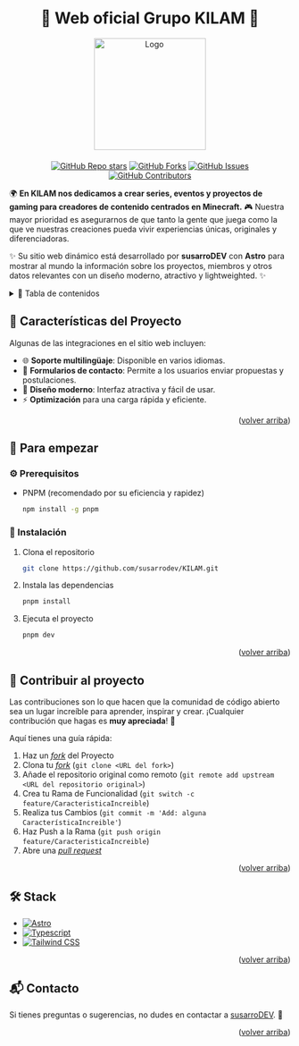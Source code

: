 <a name="readme-top"></a>

<div align="center" style="margin-top: 20px; margin-bottom: 20px;">

# 🌟 Web oficial Grupo KILAM 🌟

<a href="https://github.com/susarrodev/KILAM">
  <img width="200px" src="public/logos/kilam-rounded.avif" alt="Logo" />
</a>

</div>

<div align="center">

[![GitHub Repo stars](https://img.shields.io/github/stars/susarrodev/kilam.net?style=social)](https://github.com/susarrodev/kilam.net)
[![GitHub Forks](https://img.shields.io/github/forks/susarrodev/kilam.net?style=social)](https://github.com/susarrodev/kilam.net/network/members)
[![GitHub Issues](https://img.shields.io/github/issues/susarrodev/kilam.net?style=social)](https://github.com/susarrodev/kilam.net/issues)
[![GitHub Contributors](https://img.shields.io/github/contributors/susarrodev/kilam.net?style=social)](https://github.com/susarrodev/kilam.net/graphs/contributors)

</div>

🌍 **En KILAM nos dedicamos a crear series, eventos y proyectos de gaming para creadores de contenido centrados en Minecraft.** 🎮 Nuestra mayor prioridad es asegurarnos de que tanto la gente que juega como la que ve nuestras creaciones pueda vivir experiencias únicas, originales y diferenciadoras.

✨ Su sitio web dinámico está desarrollado por **susarroDEV** con **Astro** para mostrar al mundo la información sobre los proyectos, miembros y otros datos relevantes con un diseño moderno, atractivo y lightweighted. ✨

<details>
<summary>📜 Tabla de contenidos</summary>

- [🌟 Web oficial Grupo KILAM 🌟](#-web-oficial-grupo-kilam-)
  - [🚀 Características del Proyecto](#-características-del-proyecto)
  - [📖 Para empezar](#-para-empezar)
    - [⚙️ Prerequisitos](#️-prerequisitos)
    - [🔧 Instalación](#-instalación)
  - [🤝 Contribuir al proyecto](#-contribuir-al-proyecto)
  - [🛠️ Stack](#️-stack)
  - [📬 Contacto](#-contacto)

</details>

## 🚀 Características del Proyecto

Algunas de las integraciones en el sitio web incluyen:

- 🌐 **Soporte multilingüaje**: Disponible en varios idiomas.
- 📩 **Formularios de contacto**: Permite a los usuarios enviar propuestas y postulaciones.
- 🎨 **Diseño moderno**: Interfaz atractiva y fácil de usar.
- ⚡ **Optimización** para una carga rápida y eficiente.

<p align="right">(<a href="#readme-top">volver arriba</a>)</p>

## 📖 Para empezar

### ⚙️ Prerequisitos

- PNPM (recomendado por su eficiencia y rapidez)

  ```sh
  npm install -g pnpm
  ```

### 🔧 Instalación

1. Clona el repositorio

   ```sh
   git clone https://github.com/susarrodev/KILAM.git
   ```

2. Instala las dependencias

   ```sh
   pnpm install
   ```

3. Ejecuta el proyecto

   ```sh
   pnpm dev
   ```

<p align="right">(<a href="#readme-top">volver arriba</a>)</p>

## 🤝 Contribuir al proyecto

Las contribuciones son lo que hacen que la comunidad de código abierto sea un lugar increíble para aprender, inspirar y crear. ¡Cualquier contribución que hagas es **muy apreciada**! 💖

Aquí tienes una guía rápida:

1. Haz un [_fork_](https://github.com/susarrodev/KILAM/fork) del Proyecto
2. Clona tu [_fork_](https://github.com/susarrodev/KILAM/fork) (`git clone <URL del fork>`)
3. Añade el repositorio original como remoto (`git remote add upstream <URL del repositorio original>`)
4. Crea tu Rama de Funcionalidad (`git switch -c feature/CaracteristicaIncreible`)
5. Realiza tus Cambios (`git commit -m 'Add: alguna CaracterísticaIncreible'`)
6. Haz Push a la Rama (`git push origin feature/CaracteristicaIncreible`)
7. Abre una [_pull request_](https://github.com/susarrodev/KILAM/pulls)

<p align="right">(<a href="#readme-top">volver arriba</a>)</p>

## 🛠️ Stack

- [![Astro](https://img.shields.io/badge/Astro-fff?style=for-the-badge&logo=astro&logoColor=bd303a&color=352563)](https://astro.build/)
- [![Typescript](https://img.shields.io/badge/Typescript-007ACC?style=for-the-badge&logo=typescript&logoColor=white&color=blue)](https://www.typescriptlang.org/)
- [![Tailwind CSS](https://img.shields.io/badge/Tailwind-ffffff?style=for-the-badge&logo=tailwindcss&logoColor=38bdf8)](https://tailwindcss.com/)

<p align="right">(<a href="#readme-top">volver arriba</a>)</p>

## 📬 Contacto

Si tienes preguntas o sugerencias, no dudes en contactar a [susarroDEV](https://susarrodev.com). 💌

<p align="right">(<a href="#readme-top">volver arriba</a>)</p>
